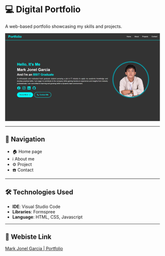 # 💻 Digital Portfolio
A web-based portfolio showcasing my skills and projects.

![screenshot](Projects/Portfolio.png) <!-- Replace with your own screenshot path -->

---

## 📍 Navigation
- 🏠 Home page
- ℹ️ About me
- ⚙️ Project
- ☎️ Contact
---

## 🛠️ Technologies Used
- **IDE**: Visual Studio Code
- **Libraries**: Formspree
- **Language**: HTML, CSS, Javascript

---

## 🔗 Webiste Link
[Mark Jonel Garcia | Portfolio](https://jonelgarcia29.github.io/Portfolio/)
